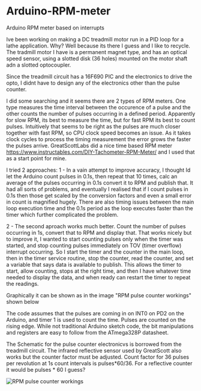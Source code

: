 # Arduino-RPM-meter
Arduino RPM meter based on interrupts 

Ive been working on making a DC treadmill motor run in a PID loop for a lathe application.  Why?  Well because its there I guess and I like to recycle.   The tradmill motor I have is a permanent magnet type, and has an optical speed sensor, using a slotted disk (36 holes) mounted on the motor shaft adn a slotted optocoupler.

Since the treadmill circuit has a 16F690 PIC and the electronics to drive the opto, I didnt have to design any of the electronics other than the pulse counter. 

I did some searching and it seems there are 2 types of RPM meters.  One type measures the time interval between the occurence of a pulse and the other counts the number of pulses occurring in a defined period.  Apparently for slow RPM, its best to measure the time, but for fast RPM its best to count pulses. Intuitively that seems to be right as the pulses are much closer together with fast RPM, so CPU clock speed becomes an issue.  As it takes clock cycles to process the timing measurement the error grows the faster the pulses arrive. GreatScottLabs did a nice time based RPM meter  https://www.instructables.com/DIY-Tachometer-RPM-Meter/ and I used that as a start point for mine.

I tried 2 approaches:
1 - In a vain attempt to improve accuracy, I thought Id let the Arduino count pulses in 0.1s, then repeat that 10 times, calc an average of the pulses occurring in 0.1s convert it to RPM and publish that.  It had all sorts of problems, and eventually I realised that if I count pulses in 0.1s then those get scaled by the conversion factors and even a small error in count is magnified hugely.  There are also timing issues between the main loop execution time and the 0.1s period as the loop executes faster than the timer which further complicated the problem.

2 - The second aproach works much better.  Count the number of pulses occurring in 1s, convert that to RPM and display that. That works nicely but to improve it, I wanted to start counting pulses only when the timer was started, and stop counting pulses immediately on TOV (timer overflow) interrupt occurring.  So I start the timer and the counter in the main loop, then in the timer service routine, stop the counter, read the counter, and set a variable that says data is available to publish.  This allows the timer to start, allow counting, stops at the right time, and then I have whatever time needed to display the data, and when ready can restart the timer to repeat the readings.

Graphically it can be shown as in the image "RPM pulse counter workings" shown below

The code assumes that the pulses are coming in on INT0 on PD2 on the Arduino, and timer 1 is used to count the time.  Pulses are counted on the rising edge.  While not traditional Arduino sketch code, the bit manipulations and registers are easy to follow from the ATmega328P datasheet.

The Schematic for the pulse counter electronicvs is borrowed from the treadmill circuit.  The infrared reflective sensor used by GreatScott also works but the counter factor must be adjusted.  Count factor for 36 pulses per revolution at 1s count intervals is pulses*60/36.  For a reflective counter it would be pulses * 60 I guess? 

![RPM pulse counter workings](https://user-images.githubusercontent.com/78244043/127774834-80ffe884-591f-4f94-9c57-251e17349553.png)
